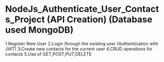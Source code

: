# NodeJs_Authenticate_User_Contacts_Project (API Creation) (Database used MongoDB)

1.Register New User
2.Login through the existing user (Authentication with JWT)
3.Create new contacts for the current user
4.CRUD operations for contacts
5.Use of GET,POST,PUT,DELETE 
